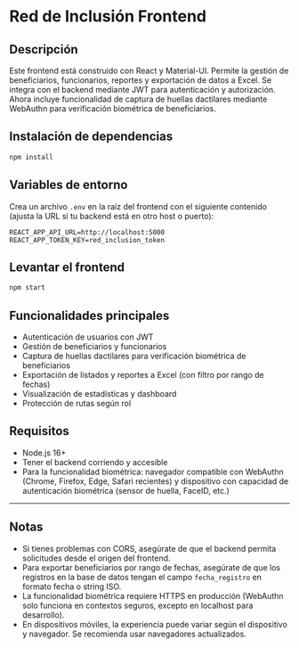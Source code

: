 # Red de Inclusión Frontend

## Descripción
Este frontend está construido con React y Material-UI. Permite la gestión de beneficiarios, funcionarios, reportes y exportación de datos a Excel. Se integra con el backend mediante JWT para autenticación y autorización. Ahora incluye funcionalidad de captura de huellas dactilares mediante WebAuthn para verificación biométrica de beneficiarios.

## Instalación de dependencias

```bash
npm install
```

## Variables de entorno
Crea un archivo `.env` en la raíz del frontend con el siguiente contenido (ajusta la URL si tu backend está en otro host o puerto):

```
REACT_APP_API_URL=http://localhost:5000
REACT_APP_TOKEN_KEY=red_inclusion_token
```

## Levantar el frontend

```bash
npm start
```

## Funcionalidades principales
- Autenticación de usuarios con JWT
- Gestión de beneficiarios y funcionarios
- Captura de huellas dactilares para verificación biométrica de beneficiarios
- Exportación de listados y reportes a Excel (con filtro por rango de fechas)
- Visualización de estadísticas y dashboard
- Protección de rutas según rol

## Requisitos
- Node.js 16+
- Tener el backend corriendo y accesible
- Para la funcionalidad biométrica: navegador compatible con WebAuthn (Chrome, Firefox, Edge, Safari recientes) y dispositivo con capacidad de autenticación biométrica (sensor de huella, FaceID, etc.)

---

## Notas
- Si tienes problemas con CORS, asegúrate de que el backend permita solicitudes desde el origen del frontend.
- Para exportar beneficiarios por rango de fechas, asegúrate de que los registros en la base de datos tengan el campo `fecha_registro` en formato fecha o string ISO.
- La funcionalidad biométrica requiere HTTPS en producción (WebAuthn solo funciona en contextos seguros, excepto en localhost para desarrollo).
- En dispositivos móviles, la experiencia puede variar según el dispositivo y navegador. Se recomienda usar navegadores actualizados.
